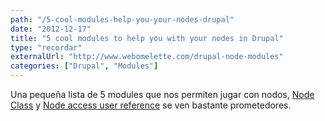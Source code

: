 ```yaml
---
path: "/5-cool-modules-help-you-your-nodes-drupal"
date: "2012-12-17"
title: "5 cool modules to help you with your nodes in Drupal"
type: "recordar"
externalUrl: "http://www.webomelette.com/drupal-node-modules"
categories: ["Drupal", "Modules"]
---
```


Una pequeña lista de 5 modules que nos permiten jugar con nodos, [Node Class](http://drupal.org/project/node_class) y [Node access user reference](http://drupal.org/project/nodeaccess_userreference) se ven bastante prometedores.